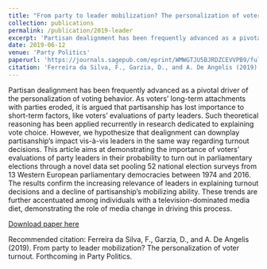 ```yaml
---
title: "From party to leader mobilization? The personalization of voter turnout"
collection: publications
permalink: /publication/2019-leader
excerpt: 'Partisan dealignment has been frequently advanced as a pivotal driver of the personalization of voting behavior. As voters’ long-term attachments with parties eroded, it is argued that partisanship has lost importance to short-term factors, like voters’ evaluations of party leaders. Such theoretical reasoning has been applied recurrently in research dedicated to explaining vote choice. However, we hypothesize that dealignment can downplay partisanship’s impact vis-à-vis leaders in the same way regarding turnout decisions. This article aims at demonstrating the importance of voters’ evaluations of party leaders in their probability to turn out in parliamentary elections through a novel data set pooling 52 national election surveys from 13 Western European parliamentary democracies between 1974 and 2016. The results confirm the increasing relevance of leaders in explaining turnout decisions and a decline of partisanship’s mobilizing ability. These trends are further accentuated among individuals with a television-dominated media diet, demonstrating the role of media change in driving this process.'
date: 2019-06-12
venue: 'Party Politics'
paperurl: 'https://journals.sagepub.com/eprint/WMWGTJU5BJRDZCEVVPB9/full'
citation: 'Ferreira da Silva, F., Garzia, D., and A. De Angelis (2019). From party to leader mobilization? The personalization of voter turnout. Forthcoming in Party Politics.'
---
```


Partisan dealignment has been frequently advanced as a pivotal driver of the personalization of voting behavior. As voters’ long-term attachments with parties eroded, it is argued that partisanship has lost importance to short-term factors, like voters’ evaluations of party leaders. Such theoretical reasoning has been applied recurrently in research dedicated to explaining vote choice. However, we hypothesize that dealignment can downplay partisanship’s impact vis-à-vis leaders in the same way regarding turnout decisions. This article aims at demonstrating the importance of voters’ evaluations of party leaders in their probability to turn out in parliamentary elections through a novel data set pooling 52 national election surveys from 13 Western European parliamentary democracies between 1974 and 2016. The results confirm the increasing relevance of leaders in explaining turnout decisions and a decline of partisanship’s mobilizing ability. These trends are further accentuated among individuals with a television-dominated media diet, demonstrating the role of media change in driving this process.

[Download paper
here](https://journals.sagepub.com/eprint/WMWGTJU5BJRDZCEVVPB9/full)

Recommended citation: Ferreira da Silva, F., Garzia, D., and A. De Angelis (2019). From party to leader mobilization? The personalization of voter turnout. Forthcoming in Party Politics.